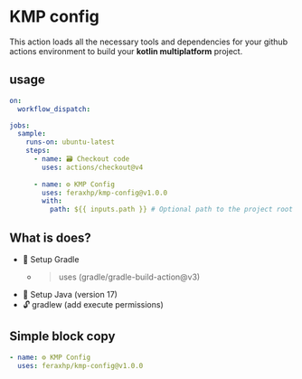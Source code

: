 # KMP config

This action loads all the necessary tools and dependencies for your github 
actions environment to build your __kotlin multiplatform__ project.

## usage
~~~yml
on:
  workflow_dispatch:

jobs:
  sample:
    runs-on: ubuntu-latest
    steps:
      - name: 🗃️ Checkout code
        uses: actions/checkout@v4
      
      - name: ⚙️ KMP Config
        uses: feraxhp/kmp-config@v1.0.0
        with:
          path: ${{ inputs.path }} # Optional path to the project root (defaults to the github.workspace)
~~~

## What is does?

- 🧪 Setup Gradle
    - > uses (gradle/gradle-build-action@v3)
- 📲 Setup Java (version 17)
- 🔓 gradlew (add execute permissions)

## Simple block copy

~~~yml
- name: ⚙️ KMP Config
  uses: feraxhp/kmp-config@v1.0.0
~~~
